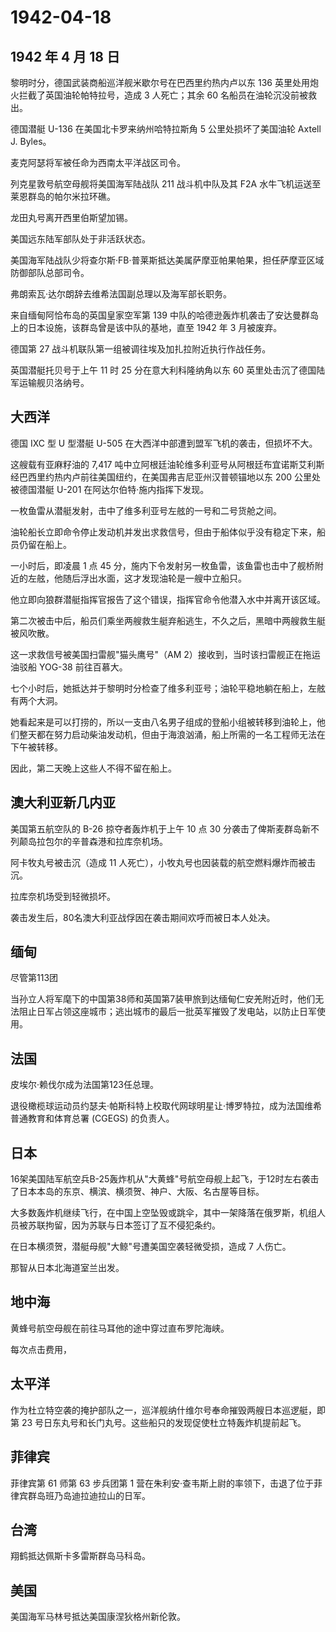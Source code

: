 # 1942-04-18

## 1942 年 4 月 18 日

黎明时分，德国武装商船巡洋舰米歇尔号在巴西里约热内卢以东 136
英里处用炮火拦截了英国油轮帕特拉号，造成 3 人死亡；其余 60
名船员在油轮沉没前被救出。

德国潜艇 U-136 在美国北卡罗来纳州哈特拉斯角 5 公里处损坏了美国油轮
Axtell J. Byles。

麦克阿瑟将军被任命为西南太平洋战区司令。

列克星敦号航空母舰将美国海军陆战队 211 战斗机中队及其 F2A
水牛飞机运送至莱恩群岛的帕尔米拉环礁。

龙田丸号离开西里伯斯望加锡。

美国远东陆军部队处于非活跃状态。

美国海军陆战队少将查尔斯·FB·普莱斯抵达美属萨摩亚帕果帕果，担任萨摩亚区域防御部队总部司令。

弗朗索瓦·达尔朗辞去维希法国副总理以及海军部长职务。

来自缅甸阿恰布岛的英国皇家空军第 139
中队的哈德逊轰炸机袭击了安达曼群岛上的日本设施，该群岛曾是该中队的基地，直至
1942 年 3 月被废弃。

德国第 27 战斗机联队第一组被调往埃及加扎拉附近执行作战任务。

英国潜艇托贝号于上午 11 时 25 分在意大利科隆纳角以东 60
英里处击沉了德国陆军运输舰贝洛纳号。

## 大西洋

德国 IXC 型 U 型潜艇 U-505 在大西洋中部遭到盟军飞机的袭击，但损坏不大。

这艘载有亚麻籽油的 7,417
吨中立阿根廷油轮维多利亚号从阿根廷布宜诺斯艾利斯经巴西里约热内卢前往美国纽约，在美国弗吉尼亚州汉普顿锚地以东
200 公里处被德国潜艇 U-201 在阿达尔伯特·施内指挥下发现。

一枚鱼雷从潜艇发射，击中了维多利亚号左舷的一号和二号货舱之间。

油轮船长立即命令停止发动机并发出求救信号，但由于船体似乎没有稳定下来，船员仍留在船上。

一小时后，即凌晨 1 点 45
分，施内下令发射另一枚鱼雷，该鱼雷也击中了舰桥附近的左舷，他随后浮出水面，这才发现油轮是一艘中立船只。

他立即向狼群潜艇指挥官报告了这个错误，指挥官命令他潜入水中并离开该区域。

第二次被击中后，船员们乘坐两艘救生艇弃船逃生，不久之后，黑暗中两艘救生艇被风吹散。

这一求救信号被美国扫雷舰"猫头鹰号"（AM
2）接收到，当时该扫雷舰正在拖运油驳船 YOG-38 前往百慕大。

七个小时后，她抵达并于黎明时分检查了维多利亚号；油轮平稳地躺在船上，左舷有两个大洞。

她看起来是可以打捞的，所以一支由八名男子组成的登船小组被转移到油轮上，他们整天都在努力启动柴油发动机，但由于海浪汹涌，船上所需的一名工程师无法在下午被转移。

因此，第二天晚上这些人不得不留在船上。

## 澳大利亚新几内亚

美国第五航空队的 B-26 掠夺者轰炸机于上午 10 点 30
分袭击了俾斯麦群岛新不列颠岛拉包尔的辛普森港和拉库奈机场。

阿卡牧丸号被击沉（造成 11
人死亡），小牧丸号也因装载的航空燃料爆炸而被击沉。

拉库奈机场受到轻微损坏。

袭击发生后，80名澳大利亚战俘因在袭击期间欢呼而被日本人处决。

## 缅甸

尽管第113团

当孙立人将军麾下的中国第38师和英国第7装甲旅到达缅甸仁安羌附近时，他们无法阻止日军占领这座城市；逃出城市的最后一批英军摧毁了发电站，以防止日军使用。

## 法国

皮埃尔·赖伐尔成为法国第123任总理。

退役橄榄球运动员约瑟夫·帕斯科特上校取代网球明星让·博罗特拉，成为法国维希普通教育和体育总署
(CGEGS) 的负责人。

## 日本

16架美国陆军航空兵B-25轰炸机从"大黄蜂"号航空母舰上起飞，于12时左右袭击了日本本岛的东京、横滨、横须贺、神户、大阪、名古屋等目标。

大多数轰炸机继续飞行，在中国上空坠毁或跳伞，其中一架降落在俄罗斯，机组人员被苏联拘留，因为苏联与日本签订了互不侵犯条约。

在日本横须贺，潜艇母舰"大鲸"号遭美国空袭轻微受损，造成 7 人伤亡。

那智从日本北海道室兰出发。

## 地中海

黄蜂号航空母舰在前往马耳他的途中穿过直布罗陀海峡。

每次点击费用，

## 太平洋

作为杜立特空袭的掩护部队之一，巡洋舰纳什维尔号奉命摧毁两艘日本巡逻艇，即第
23 号日东丸号和长门丸号。这些船只的发现促使杜立特轰炸机提前起飞。

## 菲律宾

菲律宾第 61 师第 63 步兵团第 1
营在朱利安·查韦斯上尉的率领下，击退了位于菲律宾群岛班乃岛迪拉迪拉山的日军。

## 台湾

翔鹤抵达佩斯卡多雷斯群岛马科岛。

## 美国

美国海军马林号抵达美国康涅狄格州新伦敦。

